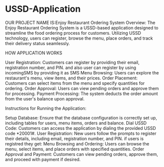 # USSD-Application
OUR PROJECT NAME IS:Enjoy Restaurant Ordering System
Overview:
The Enjoy Restaurant Ordering System is a USSD-based application designed to streamline the food ordering process for customers.
Utilizing USSD technology, users can register, browse the menu, place orders, and track their delivery status seamlessly.

HOW APPLICATION WORKS

User Registration: Customers can register by providing their email, registration number, and PIN.
and also user can register by using incomingSMS by providing it as SMS
Menu Browsing: Users can explore the restaurant's menu, view items, and their prices.
Order Placement: Customers can select items from the menu and specify quantities for ordering.
Order Approval: Users can view pending orders and approve them for processing.
Payment Processing: The system deducts the order amount from the user's balance upon approval.

Instructions for Running the Application:

Setup Database: Ensure that the database configuration is correctly set up, including tables for users, menu items, orders and balance.
Dial USSD Code: Customers can access the application by dialing the provided USSD code *20001#.
User Registration: New users follow the prompts to register their details, including email, registration number, and PIN.
if users is registred they get:
Menu Browsing and Ordering: Users can browse the menu, select items, and place orders with specified quantities.
Order Approval and Payment: Customers can view pending orders, approve them, and proceed with payment if desired.
